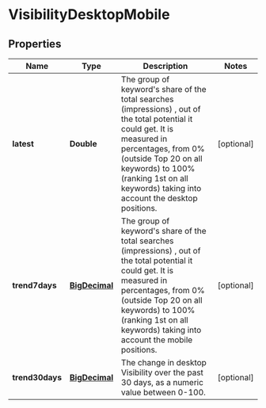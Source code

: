 # VisibilityDesktopMobile

## Properties
Name | Type | Description | Notes
------------ | ------------- | ------------- | -------------
**latest** | **Double** | The group of keyword&#x27;s share of the total searches (impressions) , out of the total potential it could get. It is measured in percentages, from 0% (outside Top 20 on all keywords) to 100% (ranking 1st on all keywords) taking into account the desktop positions. |  [optional]
**trend7days** | [**BigDecimal**](BigDecimal.md) | The group of keyword&#x27;s share of the total searches (impressions) , out of the total potential it could get. It is measured in percentages, from 0% (outside Top 20 on all keywords) to 100% (ranking 1st on all keywords) taking into account the mobile positions. |  [optional]
**trend30days** | [**BigDecimal**](BigDecimal.md) | The change in desktop Visibility over the past 30 days, as a numeric value between 0-100. |  [optional]
